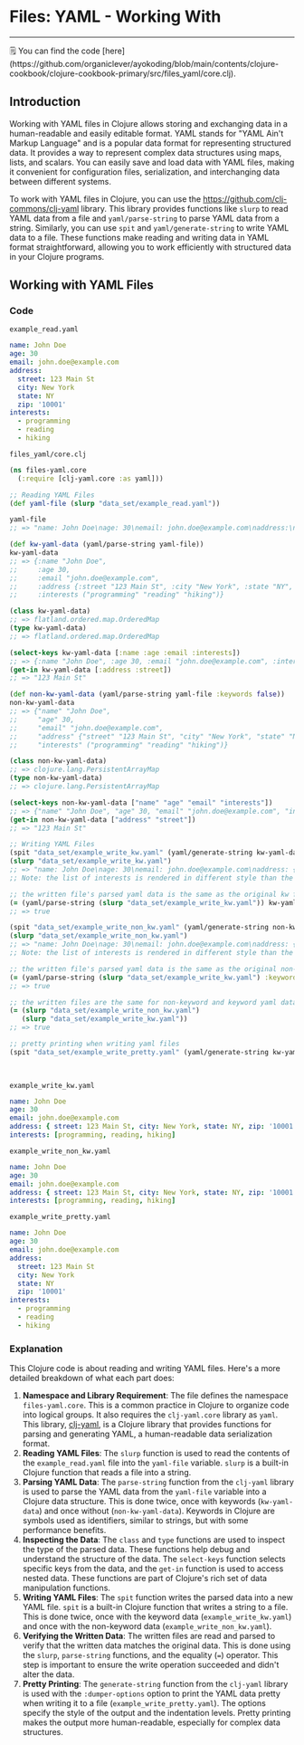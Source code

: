 # Files: YAML - Working With

---

<aside>
🗒️ You can find the code [here](https://github.com/organiclever/ayokoding/blob/main/contents/clojure-cookbook/clojure-cookbook-primary/src/files_yaml/core.clj).

</aside>

## Introduction

Working with YAML files in Clojure allows storing and exchanging data in a human-readable and easily editable format. YAML stands for "YAML Ain't Markup Language" and is a popular data format for representing structured data. It provides a way to represent complex data structures using maps, lists, and scalars. You can easily save and load data with YAML files, making it convenient for configuration files, serialization, and interchanging data between different systems.

To work with YAML files in Clojure, you can use the https://github.com/clj-commons/clj-yaml library. This library provides functions like `slurp` to read YAML data from a file and `yaml/parse-string` to parse YAML data from a string. Similarly, you can use `spit` and `yaml/generate-string` to write YAML data to a file. These functions make reading and writing data in YAML format straightforward, allowing you to work efficiently with structured data in your Clojure programs.

## Working with YAML Files

### Code

`example_read.yaml`

```yaml
name: John Doe
age: 30
email: john.doe@example.com
address:
  street: 123 Main St
  city: New York
  state: NY
  zip: '10001'
interests:
  - programming
  - reading
  - hiking
```

`files_yaml/core.clj`

```clojure
(ns files-yaml.core
  (:require [clj-yaml.core :as yaml]))

;; Reading YAML Files
(def yaml-file (slurp "data_set/example_read.yaml"))

yaml-file
;; => "name: John Doe\nage: 30\nemail: john.doe@example.com\naddress:\n  street: 123 Main St\n  city: New York\n  state: NY\n  zip: \"10001\"\ninterests:\n  - programming\n  - reading\n  - hiking\n"

(def kw-yaml-data (yaml/parse-string yaml-file))
kw-yaml-data
;; => {:name "John Doe",
;;     :age 30,
;;     :email "john.doe@example.com",
;;     :address {:street "123 Main St", :city "New York", :state "NY", :zip "10001"},
;;     :interests ("programming" "reading" "hiking")}

(class kw-yaml-data)
;; => flatland.ordered.map.OrderedMap
(type kw-yaml-data)
;; => flatland.ordered.map.OrderedMap

(select-keys kw-yaml-data [:name :age :email :interests])
;; => {:name "John Doe", :age 30, :email "john.doe@example.com", :interests ("programming" "reading" "hiking")}
(get-in kw-yaml-data [:address :street])
;; => "123 Main St"

(def non-kw-yaml-data (yaml/parse-string yaml-file :keywords false))
non-kw-yaml-data
;; => {"name" "John Doe",
;;     "age" 30,
;;     "email" "john.doe@example.com",
;;     "address" {"street" "123 Main St", "city" "New York", "state" "NY", "zip" "10001"},
;;     "interests" ("programming" "reading" "hiking")}

(class non-kw-yaml-data)
;; => clojure.lang.PersistentArrayMap
(type non-kw-yaml-data)
;; => clojure.lang.PersistentArrayMap

(select-keys non-kw-yaml-data ["name" "age" "email" "interests"])
;; => {"name" "John Doe", "age" 30, "email" "john.doe@example.com", "interests" ("programming" "reading" "hiking")}
(get-in non-kw-yaml-data ["address" "street"])
;; => "123 Main St"

;; Writing YAML Files
(spit "data_set/example_write_kw.yaml" (yaml/generate-string kw-yaml-data))
(slurp "data_set/example_write_kw.yaml")
;; => "name: John Doe\nage: 30\nemail: john.doe@example.com\naddress: {street: 123 Main St, city: New York, state: NY, zip: '10001'}\ninterests: [programming, reading, hiking]\n"
;; Note: the list of interests is rendered in different style than the original file, but the data is the same

;; the written file's parsed yaml data is the same as the original kw file's parsed yaml data
(= (yaml/parse-string (slurp "data_set/example_write_kw.yaml")) kw-yaml-data)
;; => true

(spit "data_set/example_write_non_kw.yaml" (yaml/generate-string non-kw-yaml-data))
(slurp "data_set/example_write_non_kw.yaml")
;; => "name: John Doe\nage: 30\nemail: john.doe@example.com\naddress: {street: 123 Main St, city: New York, state: NY, zip: '10001'}\ninterests: [programming, reading, hiking]\n"
;; Note: the list of interests is rendered in different style than the original file, but the data is the same

;; the written file's parsed yaml data is the same as the original non-kw file's parsed yaml data
(= (yaml/parse-string (slurp "data_set/example_write_kw.yaml") :keywords false) non-kw-yaml-data)
;; => true

;; the written files are the same for non-keyword and keyword yaml data
(= (slurp "data_set/example_write_non_kw.yaml")
   (slurp "data_set/example_write_kw.yaml"))
;; => true

;; pretty printing when writing yaml files
(spit "data_set/example_write_pretty.yaml" (yaml/generate-string kw-yaml-data :dumper-options {:flow-style :block
                                                                                               :indicator-indent 2
                                                                                               :indent 6}))
```

`example_write_kw.yaml`

```yaml
name: John Doe
age: 30
email: john.doe@example.com
address: { street: 123 Main St, city: New York, state: NY, zip: '10001' }
interests: [programming, reading, hiking]
```

`example_write_non_kw.yaml`

```yaml
name: John Doe
age: 30
email: john.doe@example.com
address: { street: 123 Main St, city: New York, state: NY, zip: '10001' }
interests: [programming, reading, hiking]
```

`example_write_pretty.yaml`

```yaml
name: John Doe
age: 30
email: john.doe@example.com
address:
  street: 123 Main St
  city: New York
  state: NY
  zip: '10001'
interests:
  - programming
  - reading
  - hiking
```

### Explanation

This Clojure code is about reading and writing YAML files. Here's a more detailed breakdown of what each part does:

1. **Namespace and Library Requirement**: The file defines the namespace `files-yaml.core`. This is a common practice in Clojure to organize code into logical groups. It also requires the `clj-yaml.core` library as `yaml`. This library, [clj-yaml](https://github.com/clj-commons/clj-yaml), is a Clojure library that provides functions for parsing and generating YAML, a human-readable data serialization format.
2. **Reading YAML Files**: The `slurp` function is used to read the contents of the `example_read.yaml` file into the `yaml-file` variable. `slurp` is a built-in Clojure function that reads a file into a string.
3. **Parsing YAML Data**: The `parse-string` function from the `clj-yaml` library is used to parse the YAML data from the `yaml-file` variable into a Clojure data structure. This is done twice, once with keywords (`kw-yaml-data`) and once without (`non-kw-yaml-data`). Keywords in Clojure are symbols used as identifiers, similar to strings, but with some performance benefits.
4. **Inspecting the Data**: The `class` and `type` functions are used to inspect the type of the parsed data. These functions help debug and understand the structure of the data. The `select-keys` function selects specific keys from the data, and the `get-in` function is used to access nested data. These functions are part of Clojure's rich set of data manipulation functions.
5. **Writing YAML Files**: The `spit` function writes the parsed data into a new YAML file. `spit` is a built-in Clojure function that writes a string to a file. This is done twice, once with the keyword data (`example_write_kw.yaml`) and once with the non-keyword data (`example_write_non_kw.yaml`).
6. **Verifying the Written Data**: The written files are read and parsed to verify that the written data matches the original data. This is done using the `slurp`, `parse-string` functions, and the equality (`=`) operator. This step is important to ensure the write operation succeeded and didn't alter the data.
7. **Pretty Printing**: The `generate-string` function from the `clj-yaml` library is used with the `:dumper-options` option to print the YAML data pretty when writing it to a file (`example_write_pretty.yaml`). The options specify the style of the output and the indentation levels. Pretty printing makes the output more human-readable, especially for complex data structures.
